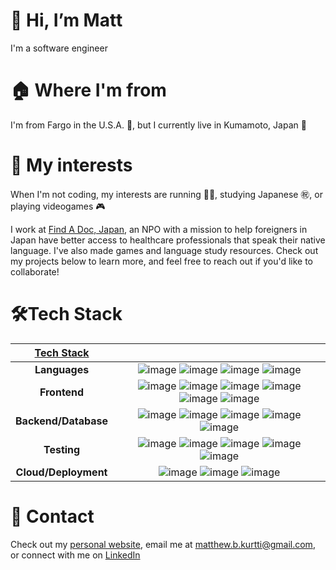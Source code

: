 # 👋 Hi, I’m Matt
I'm a software engineer


# 🏠 Where I'm from
I'm from Fargo in the U.S.A. 🗽, but I currently live in Kumamoto, Japan 🗾

# 🌟 My interests

When I'm not coding, my interests are running 🏃‍♂️, studying Japanese ㊗️, or playing videogames 🎮

I work at [Find A Doc, Japan](https://github.com/ourjapanlife/findadoc-web), an NPO with a mission to help foreigners in Japan have better access to healthcare professionals that speak their native language. I've also made games and language study resources. Check out my projects below to learn more, and feel free to reach out if you'd like to collaborate!

# 🛠️Tech Stack
|<ins>**Tech Stack**</ins>| |
|:---:|:---:|
|**Languages** | ![image](https://img.shields.io/badge/TypeScript-007ACC?style=for-the-badge&logo=typescript&logoColor=white) ![image](https://img.shields.io/badge/JavaScript-323330?style=for-the-badge&logo=javascript&logoColor=F7DF1E) ![image](https://img.shields.io/badge/Python-FFD43B?style=for-the-badge&logo=python&logoColor=blue) ![image](https://img.shields.io/badge/Java-ED8B00?style=for-the-badge&logo=openjdk&logoColor=white) | 
|**Frontend**| ![image](https://img.shields.io/badge/React-20232A?style=for-the-badge&logo=react&logoColor=61DAFB) ![image](https://img.shields.io/badge/Vue%20js-35495E?style=for-the-badge&logo=vuedotjs&logoColor=4FC08D) ![image](https://img.shields.io/badge/nuxt%20js-00C58E?style=for-the-badge&logo=nuxtdotjs&logoColor=white) ![image](https://img.shields.io/badge/Tailwind_CSS-38B2AC?style=for-the-badge&logo=tailwind-css&logoColor=white) ![image](https://img.shields.io/badge/HTML5-E34F26?style=for-the-badge&logo=html5&logoColor=white) ![image](https://img.shields.io/badge/CSS3-1572B6?style=for-the-badge&logo=css3&logoColor=white) |
|**Backend/Database**| ![image](https://img.shields.io/badge/Node%20js-339933?style=for-the-badge&logo=nodedotjs&logoColor=white) ![image](https://img.shields.io/badge/Express%20js-000000?style=for-the-badge&logo=express&logoColor=white) ![image](https://img.shields.io/badge/PostgreSQL-316192?style=for-the-badge&logo=postgresql&logoColor=white) ![image](https://img.shields.io/badge/GraphQl-E10098?style=for-the-badge&logo=graphql&logoColor=white) ![image](https://img.shields.io/badge/Supabase-181818?style=for-the-badge&logo=supabase&logoColor=white) |
|**Testing**|  ![image](https://img.shields.io/badge/Cypress-17202C?style=for-the-badge&logo=cypress&logoColor=white) ![image](https://img.shields.io/badge/Vitest-%236E9F18?style=for-the-badge&logo=Vitest&logoColor=%23fcd703) ![image](https://img.shields.io/badge/chai-A30701?style=for-the-badge&logo=chai&logoColor=white) ![image](https://img.shields.io/badge/GitHub-100000?style=for-the-badge&logo=github&logoColor=white) ![image](https://img.shields.io/badge/GIT-E44C30?style=for-the-badge&logo=git&logoColor=white) |
|**Cloud/Deployment**| ![image](https://img.shields.io/badge/Heroku-430098?style=for-the-badge&logo=heroku&logoColor=white) ![image](https://img.shields.io/badge/Render-46E3B7?style=for-the-badge&logo=render&logoColor=white) ![image](https://img.shields.io/badge/Netlify-00C7B7?style=for-the-badge&logo=netlify&logoColor=white) |



# 📲 Contact

Check out my [personal website](https://personal-website-otow.onrender.com), email me at [matthew.b.kurtti@gmail.com](matthew.b.kurtti@gmail.com), or connect with me on [LinkedIn](https://www.linkedin.com/in/matthew-kurtti-737ab2123/)

<!---
matthewkurtti/matthewkurtti is a ✨ special ✨ repository because its `README.md` (this file) appears on your GitHub profile.
You can click the Preview link to take a look at your changes.
--->
